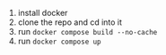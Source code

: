 1. install docker
2. clone the repo and cd into it
3. run ```docker compose build --no-cache```
4. run ```docker compose up```

